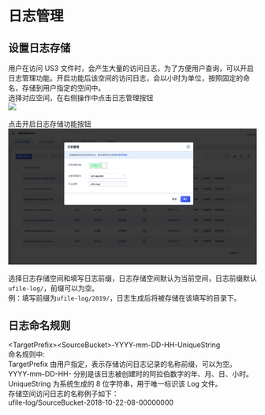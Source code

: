 

# 日志管理

## 设置日志存储

用户在访问 US3 文件时，会产生大量的访问日志，为了方便用户查询，可以开启日志管理功能。开启功能后该空间的访问日志，会以小时为单位，按照固定的命名，存储到用户指定的空间中。  
选择对应空间，在右侧操作中点击日志管理按钮  
![](/images/guide/日志管理1.png)

点击开启日志存储功能按钮  
![](/images/guide/开启日志存储功能.png)

选择日志存储空间和填写日志前缀，日志存储空间默认为当前空间，日志前缀默认`ufile-log/`，前缀可以为空。  
例：填写前缀为`ufile-log/2019/`，日志生成后将被存储在该填写的目录下。  

## 日志命名规则

\<TargetPrefix\>\<SourceBucket\>-YYYY-mm-DD-HH-UniqueString  
命名规则中:  
TargetPrefix 由用户指定，表示存储访问日志记录的名称前缀，可以为空。  
YYYY-mm-DD-HH- 分别是该日志被创建时的阿拉伯数字的年、月、日、小时。  
UniqueString 为系统生成的 8 位字符串，用于唯一标识该 Log 文件。  
存储空间访问日志的名称例子如下：  
ufile-log/SourceBucket-2018-10-22-08-00000000
